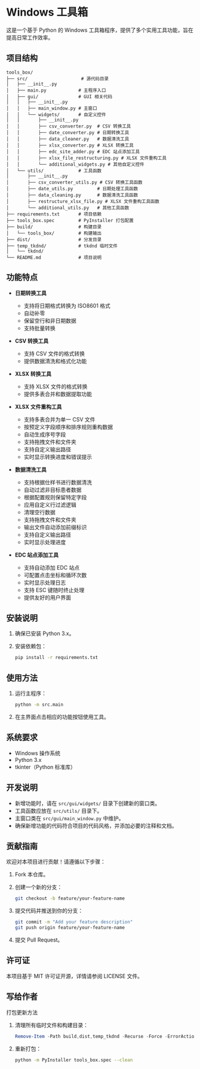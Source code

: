 # Windows 工具箱

这是一个基于 Python 的 Windows 工具箱程序，提供了多个实用工具功能，旨在提高日常工作效率。

## 项目结构

```plaintext
tools_box/
├── src/                    # 源代码目录
│   ├── __init__.py
│   ├── main.py            # 主程序入口
│   ├── gui/               # GUI 相关代码
│   │   ├── __init__.py
│   │   ├── main_window.py # 主窗口
│   │   └── widgets/       # 自定义控件
│   │       ├── __init__.py
│   │       ├── csv_converter.py  # CSV 转换工具
│   │       ├── date_converter.py # 日期转换工具
│   │       ├── data_cleaner.py   # 数据清洗工具
│   │       ├── xlsx_converter.py # XLSX 转换工具
│   │       ├── edc_site_adder.py # EDC 站点添加工具
│   │       ├── xlsx_file_restructuring.py # XLSX 文件重构工具
│   │       └── additional_widgets.py # 其他自定义控件
│   └── utils/             # 工具函数
│       ├── __init__.py
│       ├── csv_converter_utils.py # CSV 转换工具函数
│       ├── date_utils.py         # 日期处理工具函数
│       ├── data_cleaning.py      # 数据清洗工具函数
│       ├── restructure_xlsx_file.py # XLSX 文件重构工具函数
│       └── additional_utils.py   # 其他工具函数
├── requirements.txt       # 项目依赖
├── tools_box.spec         # PyInstaller 打包配置
├── build/                 # 构建目录
│   └── tools_box/         # 构建输出
├── dist/                  # 分发目录
├── temp_tkdnd/            # tkdnd 临时文件
│   └── tkdnd/
└── README.md              # 项目说明
```

## 功能特点

- **日期转换工具**
  - 支持将日期格式转换为 ISO8601 格式
  - 自动补零
  - 保留空行和非日期数据
  - 支持批量转换

- **CSV 转换工具**
  - 支持 CSV 文件的格式转换
  - 提供数据清洗和格式化功能

- **XLSX 转换工具**
  - 支持 XLSX 文件的格式转换
  - 提供多表合并和数据提取功能

- **XLSX 文件重构工具**
  - 支持多表合并为单一 CSV 文件
  - 按预定义字段顺序和排序规则重构数据
  - 自动生成序号字段
  - 支持拖拽文件和文件夹
  - 支持自定义输出路径
  - 实时显示转换进度和错误提示

- **数据清洗工具**
  - 支持根据仕样书进行数据清洗
  - 自动过滤非目标患者数据
  - 根据配置规则保留特定字段
  - 应用自定义行过滤逻辑
  - 清理空行数据
  - 支持拖拽文件和文件夹
  - 输出文件自动添加前缀标识
  - 支持自定义输出路径
  - 实时显示处理进度

- **EDC 站点添加工具**
  - 支持自动添加 EDC 站点
  - 可配置点击坐标和循环次数
  - 实时显示处理日志
  - 支持 ESC 键随时终止处理
  - 提供友好的用户界面

## 安装说明

1. 确保已安装 Python 3.x。
2. 安装依赖包：

   ```bash
   pip install -r requirements.txt
   ```

## 使用方法

1. 运行主程序：

   ```bash
   python -m src.main
   ```

2. 在主界面点击相应的功能按钮使用工具。

## 系统要求

- Windows 操作系统
- Python 3.x
- tkinter（Python 标准库）

## 开发说明

- 新增功能时，请在 `src/gui/widgets/` 目录下创建新的窗口类。
- 工具函数应放在 `src/utils/` 目录下。
- 主窗口类在 `src/gui/main_window.py` 中维护。
- 确保新增功能的代码符合项目的代码风格，并添加必要的注释和文档。

## 贡献指南

欢迎对本项目进行贡献！请遵循以下步骤：

1. Fork 本仓库。
2. 创建一个新的分支：

   ```bash
   git checkout -b feature/your-feature-name
   ```

3. 提交代码并推送到你的分支：

   ```bash
   git commit -m "Add your feature description"
   git push origin feature/your-feature-name
   ```

4. 提交 Pull Request。

## 许可证

本项目基于 MIT 许可证开源，详情请参阅 LICENSE 文件。

## 写给作者

打包更新方法

1. 清理所有临时文件和构建目录：

   ```powershell
   Remove-Item -Path build,dist,temp_tkdnd -Recurse -Force -ErrorAction SilentlyContinue
   ```

2. 重新打包：

   ```bash
   python -m PyInstaller tools_box.spec --clean
   ```
